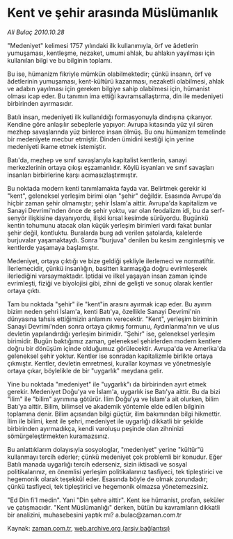 # Kent ve şehir arasında Müslümanlık

*Ali Bulaç 2010.10.28*

<td class="news-spot">
<p>"Medeniyet" kelimesi 1757 yılındaki ilk kullanımıyla, örf ve âdetlerin yumuşaması, kentleşme, nezaket, umumi ahlak, bu ahlakın yayılması için kullanılan bilgi ve bu bilginin toplamı.</p>
<p><p>Bu ise, hümanizm fikriyle mümkün olabilmektedir; çünkü insanın, örf ve âdetlerinin yumuşaması, kent-kültürü kazanması, nezaketli olabilmesi, ahlak ve adabın yayılması için gereken bilgiye sahip olabilmesi için, hümanist olması icap eder. Bu tanımın ima ettiği kavramsallaştırma, din ile medeniyeti birbirinden ayırmasıdır.
<p>Batılı insan, medeniyeti ilk kullanıldığı formasyonuyla dindışına çıkarıyor. Kendine göre anlaşılır sebeplerle yapıyor: Avrupa kıtasında yüz yıl süren mezhep savaşlarında yüz binlerce insan ölmüş. Bu onu hümanizm temelinde bir medeniyete mecbur etmiştir. Dinden ümidini kestiği için yerine medeniyeti ikame etmek istemiştir.
<p>Batı'da, mezhep ve sınıf savaşlarıyla kapitalist kentlerin, sanayi merkezlerinin ortaya çıkışı eşzamanlıdır. Köylü isyanları ve sınıf savaşları insanları birbirlerine karşı acımasızlaştırmıştır.
<p>Bu noktada modern kenti tanımlamakta fayda var. Belirtmek gerekir ki "kent", geleneksel yerleşim birimi olan "şehir" değildir. Esasında Avrupa'da hiçbir zaman şehir olmamıştır; şehir İslam'a aittir. Avrupa'da kapitalizm ve Sanayi Devrimi'nden önce de şehir yoktu, var olan feodalizm idi, bu da serf-senyör ilişkisine dayanıyordu, ilişki kırsal kesimde sürüyordu. Bugünkü kentin tohumunu atacak olan küçük yerleşim birimleri vardı fakat bunlar şehir değil, kontluktu. Buralarda burg adı verilen şatolarda, kalelerde burjuvalar yaşamaktaydı. Sonra "burjuva" denilen bu kesim zenginleşmiş ve kentlerde yaşamaya başlamıştır.
<p>Medeniyet, ortaya çıktığı ve bize geldiği şekliyle ilerlemeci ve normatiftir. İlerlemecidir, çünkü insanlığın, basitten karmaşığa doğru evrimleşerek ilerlediğini varsaymaktadır. İptidai ve ilkel yaşayan insan zaman içinde evrimleşti, fiziği ve biyolojisi gibi, zihni de gelişti ve sonuç olarak kentler ortaya çıktı.
<p>Tam bu noktada "şehir" ile "kent"in arasını ayırmak icap eder. Bu ayırım bizim neden şehri İslam'a, kenti Batı'ya, özellikle Sanayi Devrimi'nin dünyasına tahsis ettiğimizin anlamını verecektir. "Kent", yerleşim biriminin Sanayi Devrimi'nden sonra ortaya çıkmış formunu, Aydınlanma'nın ve ulus devletin yapılandırdığı yerleşim birimidir. "Şehir" ise, geleneksel yerleşim birimidir. Bugün baktığımız zaman, geleneksel şehirlerden modern kentlere doğru bir dönüşüm içinde olduğumuz görülecektir. Avrupa'da ve Amerika'da geleneksel şehir yoktur. Kentler ise sonradan kapitalizmle birlikte ortaya çıkmıştır. Kentler, devletin emretmesi, kurallar koyması ve yönetmesiyle ortaya çıkar, böylelikle de bir "uygarlık" meydana gelir.
<p>Yine bu noktada "medeniyet" ile "uygarlık"ı da birbirinden ayırt etmek gerekir. Medeniyet Doğu'ya ve İslam'a, uygarlık ise Batı'ya aittir. Bu da bizi "ilim" ile "bilim" ayrımına götürür. İlim Doğu'ya ve İslam'a ait olurken, bilim Batı'ya aittir. Bilim, bilimsel ve akademik yöntemle elde edilen bilginin toplamına denir. Bilim açısından bilgi güçtür, ilim bakımından bilgi hikmettir. İlim ile bilimi, kent ile şehri, medeniyet ile uygarlığı dikkatli bir şekilde birbirinden ayırmadıkça, kendi varoluşu peşinde olan zihninizi sömürgeleştirmekten kuramazsınız. 
<p>Bu anlattıklarım dolayısıyla sosyologlar, "medeniyet" yerine "kültür"ü kullanmayı tercih ederler; çünkü medeniyet çok problemli bir konudur. Eğer Batılı manada uygarlığı tercih ederseniz, sizin iktisadi ve sosyal politikalarınız, en önemlisi yerleşim politikalarınız tasfiyeci, tek tipleştirici ve hegemonik olarak teşekkül eder. Esasında böyle de olmak zorundadır; çünkü tasfiyeci, tek tipleştirici ve hegemonik olmazsa yönetemezsiniz.
<p>"Ed Din fi'l medin". Yani "Din şehre aittir". Kent ise hümanist, profan, seküler ve çatışmacıdır. "Kent Müslümanlığı" derken, bütün bu kavramların dikkatli bir analizini, muhasebesini yaptık mı? a.bulac@zaman.com.tr</p>
<a href="http://web.archive.org/web/20101130222315/mailto:a.bulac@zaman.com.tr">
</a></p></p></p></p></p></p></p></p></p></td>

Kaynak: [zaman.com.tr](http://zaman.com.tr/yazar.do?yazino=1045839), [web.archive.org (arşiv bağlantısı)](http://web.archive.org/web/20101130222315/http://zaman.com.tr/yazar.do?yazino=1045839)
